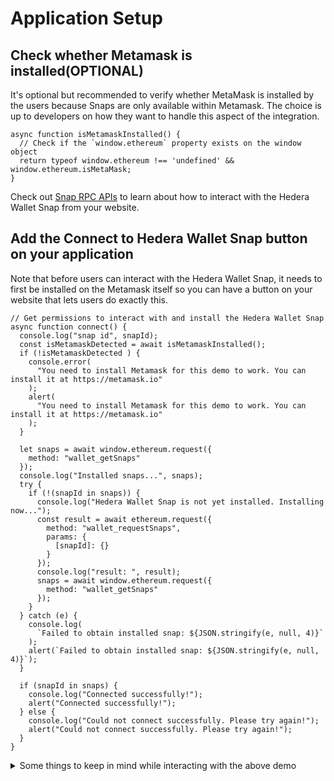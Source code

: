 # Application Setup

## Check whether Metamask is installed(OPTIONAL)

It's optional but recommended to verify whether MetaMask is installed by the users because Snaps are only available within Metamask. The choice is up to developers on how they want to handle this aspect of the integration.

```tsx
async function isMetamaskInstalled() {
  // Check if the `window.ethereum` property exists on the window object
  return typeof window.ethereum !== 'undefined' && window.ethereum.isMetaMask;
}
```

Check out [Snap RPC APIs](../hedera-wallet-snap/snap-rpc-apis/) to learn about how to interact with the Hedera Wallet Snap from your website.

## Add the Connect to Hedera Wallet Snap button on your application

Note that before users can interact with the Hedera Wallet Snap, it needs to first be installed on the Metamask itself so you can have a button on your website that lets users do exactly this.

```tsx
// Get permissions to interact with and install the Hedera Wallet Snap
async function connect() {
  console.log("snap id", snapId);
  const isMetamaskDetected = await isMetamaskInstalled();
  if (!isMetamaskDetected ) {
    console.error(
      "You need to install Metamask for this demo to work. You can install it at https://metamask.io"
    );
    alert(
      "You need to install Metamask for this demo to work. You can install it at https://metamask.io"
    );
  }

  let snaps = await window.ethereum.request({
    method: "wallet_getSnaps"
  });
  console.log("Installed snaps...", snaps);
  try {
    if (!(snapId in snaps)) {
      console.log("Hedera Wallet Snap is not yet installed. Installing now...");
      const result = await ethereum.request({
        method: "wallet_requestSnaps",
        params: {
          [snapId]: {}
        }
      });
      console.log("result: ", result);
      snaps = await window.ethereum.request({
        method: "wallet_getSnaps"
      });
    }
  } catch (e) {
    console.log(
      `Failed to obtain installed snap: ${JSON.stringify(e, null, 4)}`
    );
    alert(`Failed to obtain installed snap: ${JSON.stringify(e, null, 4)}`);
  }

  if (snapId in snaps) {
    console.log("Connected successfully!");
    alert("Connected successfully!");
  } else {
    console.log("Could not connect successfully. Please try again!");
    alert("Could not connect successfully. Please try again!");
  }
}
```

<details>

<summary>Some things to keep in mind while interacting with the above demo</summary>

* If you're getting any errors with the live demo, make sure you go through the [FAQs](../basics/faqs.md) section to learn about what you may be missing. You need to install [Metamask](https://metamask.io/) in your browser for the live demo to work

</details>
